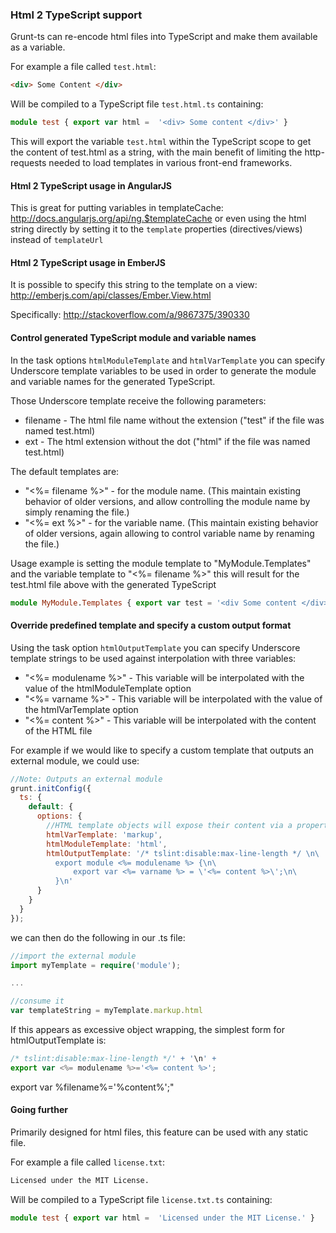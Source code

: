 ### Html 2 TypeScript support

Grunt-ts can re-encode html files into TypeScript and make them available as a variable.

For example a file called `test.html`:
```html
<div> Some Content </div>
```

Will be compiled to a TypeScript file `test.html.ts` containing:
```typescript
module test { export var html =  '<div> Some content </div>' }
```

This will export the variable `test.html` within the TypeScript scope to get the content of test.html as a string, with the main benefit of limiting the http-requests needed to load templates in various front-end frameworks.

#### Html 2 TypeScript usage in AngularJS

This is great for putting variables in templateCache: http://docs.angularjs.org/api/ng.$templateCache or even using the html string directly by setting it to the `template` properties (directives/views) instead of `templateUrl`

#### Html 2 TypeScript usage in EmberJS

It is possible to specify this string to the template on a view: http://emberjs.com/api/classes/Ember.View.html

Specifically: http://stackoverflow.com/a/9867375/390330

#### Control generated TypeScript module and variable names

In the task options `htmlModuleTemplate` and `htmlVarTemplate` you can specify Underscore template variables to be used in order to generate the module and variable names for the generated TypeScript.

Those Underscore template receive the following parameters:

 * filename - The html file name without the extension ("test" if the file was named test.html)
 * ext - The html extension without the dot ("html" if the file was named test.html)

The default templates are:

 * "<%= filename %>" - for the module name. (This maintain existing behavior of older versions, and allow controlling the module name by simply renaming the file.)
 * "<%= ext %>" - for the variable name. (This maintain existing behavior of older versions, again allowing to control variable name by renaming the file.)

Usage example is setting the module template to "MyModule.Templates" and the variable template to "<%= filename %>" this will result for the test.html file above with the generated TypeScript
```typescript
module MyModule.Templates { export var test = '<div Some content </div>' }
```

#### Override predefined template and specify a custom output format

Using the task option `htmlOutputTemplate` you can specify Underscore template strings to be used against interpolation with three variables:

* "<%= modulename %>" - This variable will be interpolated with the value of the htmlModuleTemplate option
* "<%= varname %>" - This variable will be interpolated with the value of the htmlVarTemplate option
* "<%= content %>" - This variable will be interpolated with the content of the HTML file


For example if we would like to specify a custom template that outputs an external module, we could use:

````javascript
//Note: Outputs an external module
grunt.initConfig({
  ts: {
    default: {
      options: {
        //HTML template objects will expose their content via a property called markup.
        htmlVarTemplate: 'markup',
        htmlModuleTemplate: 'html',
		htmlOutputTemplate: '/* tslint:disable:max-line-length */ \n\
          export module <%= modulename %> {\n\
              export var <%= varname %> = \'<%= content %>\';\n\
          }\n'
      }
    }
  }
});
````

we can then do the following in our .ts file:

````typescript
//import the external module
import myTemplate = require('module');

...

//consume it
var templateString = myTemplate.markup.html

````


If this appears as excessive object wrapping, the simplest form for htmlOutputTemplate is:
````javascript
/* tslint:disable:max-line-length */' + '\n' +
export var <%= modulename %>='<%= content %>';
````

export var %filename%='%content%';"

#### Going further
Primarily designed for html files, this feature can be used with any static file.

For example a file called `license.txt`:
```txt
Licensed under the MIT License.
```

Will be compiled to a TypeScript file `license.txt.ts` containing:
```typescript
module test { export var html =  'Licensed under the MIT License.' }
```
